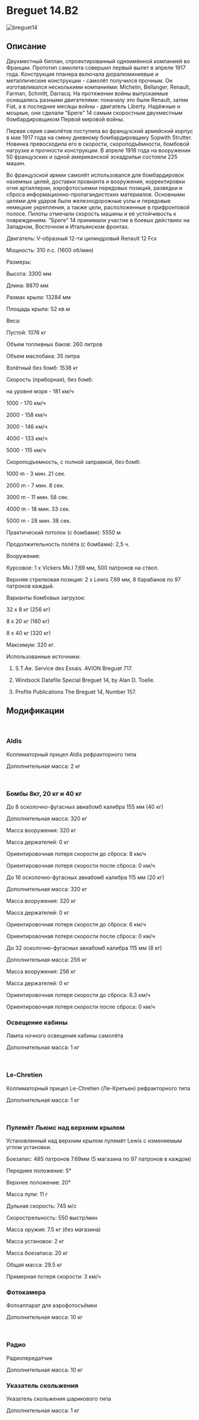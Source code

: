 # Breguet 14.B2  
  
![breguet14](../images/breguet14.png)  
  
## Описание  
  
Двухместный биплан, спроектированный одноимённой компанией во Франции. Прототип самолета совершил первый вылет в апреле 1917 года. Конструкция планера включала дюралюминиевые и металлические конструкции - самолёт получился прочным. Он изготавливался несколькими компаниями: Michelin, Bellanger, Renault, Farman, Schmitt, Darracq. На протяжении войны выпускаемые оснащались разными двигателями: поначалу это были Renault, затем Fiat, а в последние месяцы войны - двигатель Liberty. Надёжные и мощные, они сделали "Бреге" 14 самым скоростным двухместным бомбардировщиком Первой мировой войны.  
  
Первая серия самолётов поступила во французский армейский корпус в мае 1917 года на смену дневному бомбардировщику Sopwith Strutter. Новинка превосходила его в скорости, скороподъёмности, бомбовой нагрузке и прочности конструкции. В апреле 1918 года на вооружении 50 французских и одной американской эскадрильи состояли 225 машин.  
  
Во французской армии самолёт использовался для бомбардировок наземных целей, доставки провианта и вооружения, корректировки огня артиллерии, аэрофотосъемки передовых позиций, разведки и сброса информационно-пропагандистских материалов. Основными целями для ударов были железнодорожные узлы и передовые немецкие укрепления, а также цели, расположенные в прифронтовой полосе. Пилоты отмечали скорость машины и её устойчивость к повреждениям. "Бреге" 14 принимали участие в боевых действиях на Западном, Восточном и Итальянском фронтах.  
  
  
Двигатель: V-образный 12-ти цилиндровый Renault 12 Fcx  
Мощность: 310 л.с. (1600 об/мин)  
  
Размеры:  
Высота: 3300 мм  
Длина: 8870 мм  
Размах крыла: 13284 мм  
Площадь крыла: 52 кв.м  
  
Веса:  
Пустой: 1076 кг  
Объем топливных баков: 260 литров  
Объем маслобакa: 35 литра  
Взлётный без бомб: 1538 кг  
  
Скорость (приборная), без бомб:  
на уровне моря - 181 км/ч  
1000 - 170 км/ч  
2000 - 158 км/ч  
3000 - 146 км/ч  
4000 - 133 км/ч  
5000 - 115 км/ч  
  
Скороподъемность, с полной заправкой, без бомб:  
1000 m -  3 мин. 21 сек.  
2000 m -  7 мин. 8 сек.  
3000 m - 11 мин. 58 сек.  
4000 m - 18 мин. 33 сек.  
5000 m - 28 мин. 38 сек.  
  
Практический потолок (с бомбами): 5550 м  
  
Продолжительность полёта (с бомбами): 2,5 ч.  
  
Вооружение:  
Курсовое: 1 х Vickers Mk.I 7,69 мм, 500 патронов на ствол.  
Верхняя стрелковая позиция: 2 х Lewis 7,69 мм, 8 барабанов по 97 патронов каждый.  
  
Варианты бомбовых загрузок:  
32 x 8 кг (256 кг)  
8 x 20 кг (160 кг)  
8 x 40 кг (320 кг)  
Максимум: 320 кг.  
  
Использованные источники:  
1) S.T.Ae. Service des Essais. AVION Breguet 717.  
2) Windsock Datafile Special Breguet 14, by Alan D. Toelle.  
3) Profile Publications The Breguet 14, Number 157.  
  
## Модификации  
﻿  
  
### Aldis  
  
Коллиматорный прицел Aldis рефракторного типа  
Дополнительная масса: 2 кг  
﻿  
  
### Бомбы 8кг, 20 кг и 40 кг  
  
До 8 осколочно-фугасных авиабомб калибра 155 мм (40 кг)  
Дополнительная масса: 320 кг  
Масса вооружения: 320 кг  
Масса держателей: 0 кг  
Ориентировочная потеря скорости до сброса: 8 км/ч  
Ориентировочная потеря скорости после сброса: 0 км/ч  
  
До 16 осколочно-фугасных авиабомб калибра 115 мм (20 кг)  
Дополнительная масса: 320 кг  
Масса вооружения: 320 кг  
Масса держателей: 0 кг  
Ориентировочная потеря скорости до сброса: 6 км/ч  
Ориентировочная потеря скорости после сброса: 0 км/ч  
  
До 32 осколочно-фугасных авиабомб калибра 115 мм (8 кг)  
Дополнительная масса: 256 кг  
Масса вооружения: 256 кг  
Масса держателей: 0 кг  
Ориентировочная потеря скорости до сброса: 6.3 км/ч  
Ориентировочная потеря скорости после сброса: 0 км/ч﻿  
  
### Освещение кабины  
  
Лампа ночного освещения кабины самолёта  
Дополнительная масса: 1 кг  
﻿  
  
### Le-Chretien  
  
Коллиматорный прицел Le-Chretien (Ле-Кретьен) рефракторного типа  
Дополнительная масса: 1 кг  
﻿  
  
### Пулемёт Льюис над верхним крылом  
  
Установленный над верхним крылом пулемёт Lewis с изменяемым углом установки.  
Боезапас: 485 патронов 7.69мм (5 магазина по 97 патронов в каждом)  
Переднее положение: 5°  
Верхнее положение: 20°  
Масса пули: 11 г  
Дульная скорость: 745 м/с  
Скорострельность: 550 выстр/мин  
Масса оружия: 7.5 кг (без магазина)  
Масса установок: 2 кг  
Масса боезапаса: 20 кг  
Общая масса: 29.5 кг  
Примерная потеря скорости: 3 км/ч﻿  
  
### Фотокамера  
  
Фотоаппарат для аэрофотосъёмки   
Дополнительная масса: 10 кг  
﻿  
  
### Радио  
  
Радиопередатчик  
Дополнительная масса: 10 кг﻿  
  
### Указатель скольжения  
  
Указатель скольжения шарикового типа  
Дополнительная масса: 1 кг  
